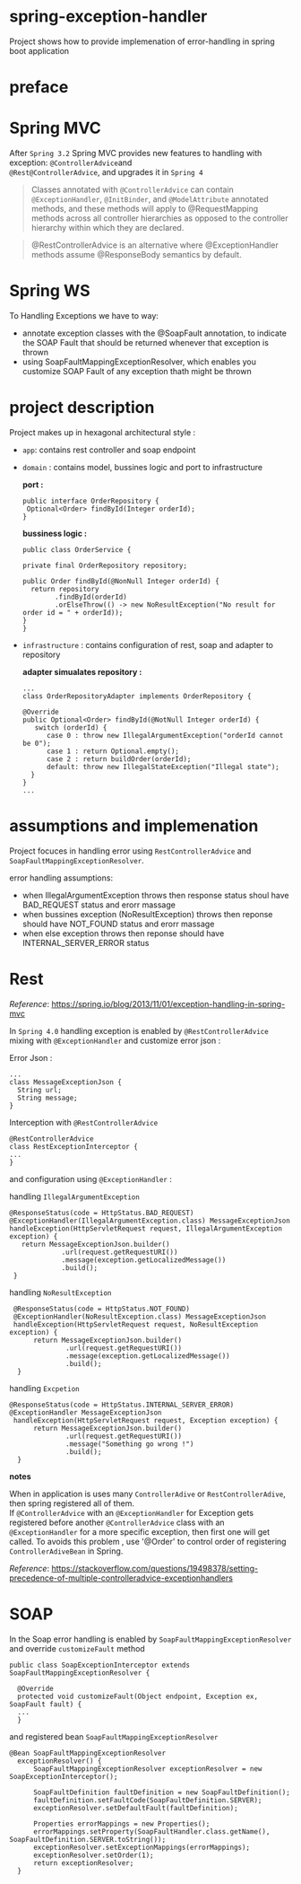 # spring-exception-handler
Project shows how to provide implemenation of error-handling in spring boot application

# preface
  # Spring MVC
  After `Spring 3.2` Spring MVC provides new features to handling with exception: `@ControllerAdvice`and                       
  `@Rest@ControllerAdvice`, and upgrades it in `Spring 4` 

  > Classes annotated with `@ControllerAdvice` can contain `@ExceptionHandler`, `@InitBinder`, and `@ModelAttribute`            annotated     methods, and these methods will apply to @RequestMapping methods across all controller hierarchies as          opposed to the           controller hierarchy within which they are declared.

  > @RestControllerAdvice is an alternative where @ExceptionHandler methods assume @ResponseBody semantics by default.

  # Spring WS
   To Handling Exceptions we have to way:
   * annotate exception classes with the @SoapFault annotation, to indicate the SOAP Fault that should be returned whenever        that exception is thrown
   * using SoapFaultMappingExceptionResolver, which enables you customize SOAP Fault of any exception thath might be thrown
   
# project description

  Project makes up in hexagonal architectural style :  
   * `app`:
      contains rest controller and soap endpoint
   * `domain` :
      contains model, bussines logic and port to infrastructure
      
        **port :**
        ```
        public interface OrderRepository {
         Optional<Order> findById(Integer orderId);
        }
        ```
      
       **bussiness logic :**
        ```
        public class OrderService {

        private final OrderRepository repository;

        public Order findById(@NonNull Integer orderId) {
          return repository
                .findById(orderId)
                .orElseThrow(() -> new NoResultException("No result for order id = " + orderId));
       }
       }
       ```
  
  * `infrastructure` :
      contains configuration of rest, soap and adapter to repository
    
      **adapter simualates repository :**
      ``` 
      ...
      class OrderRepositoryAdapter implements OrderRepository {

      @Override
      public Optional<Order> findById(@NotNull Integer orderId) {
         switch (orderId) {
            case 0 : throw new IllegalArgumentException("orderId cannot be 0");
            case 1 : return Optional.empty();
            case 2 : return buildOrder(orderId);
            default: throw new IllegalStateException("Illegal state");
        }
      }
     ...
     ```
# assumptions and implemenation

  Project focuces in handling error using `RestControllerAdvice` and `SoapFaultMappingExceptionResolver`.
  
  error handling assumptions:
   * when IllegalArgumentException throws then response status shoul have BAD_REQUEST status and erorr massage
   * when bussines exception (NoResultException) throws then reponse should have NOT_FOUND status and erorr massage
   * when else exception throws then reponse should have INTERNAL_SERVER_ERROR status 
  
  # Rest
   _Reference_: https://spring.io/blog/2013/11/01/exception-handling-in-spring-mvc
   
   In `Spring 4.0` handling exception is enabled by `@RestControllerAdvice` mixing with `@ExceptionHandler`
   and customize error json :
   
   Error Json :
   ```
   ...
   class MessageExceptionJson {
     String url;
     String message;
   }
   ```
   Interception with `@RestControllerAdvice`
   ```
   @RestControllerAdvice
   class RestExceptionInterceptor {
   ...
   }
   ```
   and configuration using `@ExceptionHandler`  :
   
   handling `IllegalArgumentException`
   ```
   @ResponseStatus(code = HttpStatus.BAD_REQUEST)
   @ExceptionHandler(IllegalArgumentException.class) MessageExceptionJson
   handleException(HttpServletRequest request, IllegalArgumentException exception) {
      return MessageExceptionJson.builder()
                .url(request.getRequestURI())
                .message(exception.getLocalizedMessage())
                .build();
    }
  ```
  handling `NoResultException`
  
  ```
   @ResponseStatus(code = HttpStatus.NOT_FOUND)
   @ExceptionHandler(NoResultException.class) MessageExceptionJson
   handleException(HttpServletRequest request, NoResultException exception) {
        return MessageExceptionJson.builder()
                .url(request.getRequestURI())
                .message(exception.getLocalizedMessage())
                .build();
    }
 
  ```
  handling `Excpetion`
  ```
  @ResponseStatus(code = HttpStatus.INTERNAL_SERVER_ERROR)
  @ExceptionHandler MessageExceptionJson
   handleException(HttpServletRequest request, Exception exception) {
        return MessageExceptionJson.builder()
                .url(request.getRequestURI())
                .message("Something go wrong !")
                .build();
    }
  ```
 **notes**
 
  When in application is uses many `ControllerAdive` or `RestControllerAdive`, then spring registered all of them.  
  If  `@ControllerAdvice` with an `@ExceptionHandler` for Exception gets registered before another
 `@ControllerAdvice` class with an `@ExceptionHandler` for a more specific exception, 
  then first one will get called.
  To avoids this problem , use '@Order' to control order of registering `ControllerAdiveBean` in Spring.
  
  _Reference_: https://stackoverflow.com/questions/19498378/setting-precedence-of-multiple-controlleradvice-exceptionhandlers
 
 
  # SOAP
  In the Soap error handling is enabled by `SoapFaultMappingExceptionResolver` and override `customizeFault` method
  
  ```
  public class SoapExceptionInterceptor extends SoapFaultMappingExceptionResolver {

    @Override
    protected void customizeFault(Object endpoint, Exception ex, SoapFault fault) {
    ...
    }
  ```
  
  and registered bean `SoapFaultMappingExceptionResolver`
  
  ```
  @Bean SoapFaultMappingExceptionResolver
    exceptionResolver() {
        SoapFaultMappingExceptionResolver exceptionResolver = new SoapExceptionInterceptor();

        SoapFaultDefinition faultDefinition = new SoapFaultDefinition();
        faultDefinition.setFaultCode(SoapFaultDefinition.SERVER);
        exceptionResolver.setDefaultFault(faultDefinition);

        Properties errorMappings = new Properties();
        errorMappings.setProperty(SoapFaultHandler.class.getName(), SoapFaultDefinition.SERVER.toString());
        exceptionResolver.setExceptionMappings(errorMappings);
        exceptionResolver.setOrder(1);
        return exceptionResolver;
    }
   ``` 
 
  
  
  
    
  
    
    
 
  
